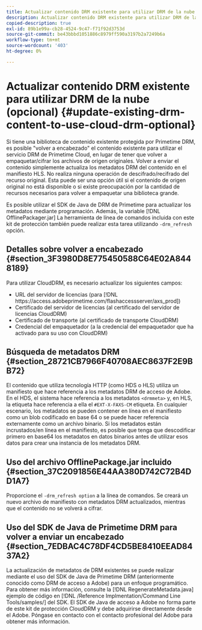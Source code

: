 ```yaml
---
title: Actualizar contenido DRM existente para utilizar DRM de la nube (opcional)
description: Actualizar contenido DRM existente para utilizar DRM de la nube (opcional)
copied-description: true
exl-id: 89b1e99a-cb28-4524-9c47-f71f92d3753d
source-git-commit: be43bbbd1051886c8979ff590a3197b2a7249b6a
workflow-type: tm+mt
source-wordcount: '403'
ht-degree: 0%

---
```


# Actualizar contenido DRM existente para utilizar DRM de la nube (opcional) {#update-existing-drm-content-to-use-cloud-drm-optional}

Si tiene una biblioteca de contenido existente protegida por Primetime DRM, es posible &quot;volver a encabezado&quot; el contenido existente para utilizar el servicio DRM de Primetime Cloud, en lugar de tener que volver a empaquetar/cifrar los archivos de origen originales. Volver a enviar el contenido simplemente actualiza los metadatos DRM del contenido en el manifiesto HLS. No realiza ninguna operación de descifrado/recifrado del recurso original. Esta puede ser una opción útil si el contenido de origen original no está disponible o si existe preocupación por la cantidad de recursos necesarios para volver a empaquetar una biblioteca grande.

Es posible utilizar el SDK de Java de DRM de Primetime para actualizar los metadatos mediante programación. Además, la variable [!DNL OfflinePackager.jar] La herramienta de línea de comandos incluida con este kit de protección también puede realizar esta tarea utilizando `-drm_refresh` opción.

## Detalles sobre volver a encabezado {#section_3F3980D8E775450588C64E02A8448189}

Para utilizar CloudDRM, es necesario actualizar los siguientes campos:

* URL del servidor de licencias (para [!DNL ht<span></span>tps://access.adobeprimetime.com/flashaccessserver/axs_prod])
* Certificado del servidor de licencias (al certificado del servidor de licencias CloudDRM)
* Certificado de transporte (al certificado de transporte CloudDRM)
* Credencial del empaquetador (a la credencial del empaquetador que ha activado para su uso con CloudDRM)

## Búsqueda de metadatos DRM {#section_28721CB7966F40708AEC8637F2E9BB72}

El contenido que utiliza tecnología HTTP (como HDS o HLS) utiliza un manifiesto que hace referencia a los metadatos DRM de acceso de Adobe. En el HDS, el sistema hace referencia a los metadatos `<drmmeta>` y, en HLS, la etiqueta hace referencia a ella el `#EXT-X-FAXS-CM` etiqueta. En cualquier escenario, los metadatos se pueden contener en línea en el manifiesto como un blob codificado en base 64 o se puede hacer referencia externamente como un archivo binario. Si los metadatos están incrustados/en línea en el manifiesto, es posible que tenga que descodificar primero en base64 los metadatos en datos binarios antes de utilizar esos datos para crear una instancia de los metadatos DRM.

## Uso del archivo OfflinePackage.jar incluido {#section_37C2091856E44AA380D742C72B4DD1A7}

Proporcione el `-drm_refresh option` a la línea de comandos. Se creará un nuevo archivo de manifiesto con metadatos DRM actualizados, mientras que el contenido no se volverá a cifrar.

## Uso del SDK de Java de Primetime DRM para volver a enviar un encabezado {#section_7EDBAC4C78DF4CD5BE8410EEAD8437A2}

La actualización de metadatos de DRM existentes se puede realizar mediante el uso del SDK de Java de Primetime DRM (anteriormente conocido como DRM de acceso a Adobe) para un enfoque programático. Para obtener más información, consulte la [!DNL RegenerateMetadata.java] ejemplo de código en [!DNL /Reference Implmentation/Command Line Tools/samples/] del SDK. El SDK de Java de acceso a Adobe no forma parte de este kit de protección CloudDRM y debe adquirirse directamente desde el Adobe. Póngase en contacto con el contacto profesional del Adobe para obtener más información.
